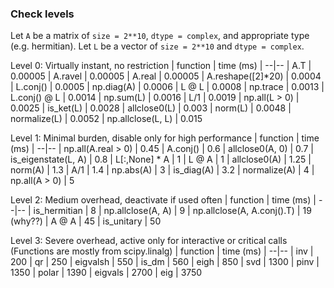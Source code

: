 ### Check levels

Let `A` be a matrix of `size = 2**10`, `dtype = complex`, and appropriate type (e.g. hermitian).
Let `L` be a vector of `size = 2**10` and `dtype = complex`.

Level 0: Virtually instant, no restriction
| function | time (ms) |
--|--
| A.T | 0.00005
| A.ravel | 0.00005
| A.real | 0.00005
| A.reshape([2]*20) | 0.0004
| L.conj() | 0.0005
| np.diag(A) | 0.0006
| L @ L | 0.0008
| np.trace | 0.0013
| L.conj() @ L | 0.0014
| np.sum(L) | 0.0016
| L/1 | 0.0019
| np.all(L > 0) | 0.0025
| is_ket(L) | 0.0028
| allclose0(L) | 0.003
| norm(L) | 0.0048
| normalize(L) | 0.0052
| np.allclose(L, L) | 0.015

Level 1: Minimal burden, disable only for high performance
| function | time (ms) |
--|--
| np.all(A.real > 0) | 0.45
| A.conj() | 0.6
| allclose0(A, 0) | 0.7
| is_eigenstate(L, A) | 0.8
| L[:,None] * A | 1
| L @ A | 1
| allclose0(A) | 1.25
| norm(A) | 1.3
| A/1 | 1.4
| np.abs(A) | 3
| is_diag(A) | 3.2
| normalize(A) | 4
| np.all(A > 0) | 5

Level 2: Medium overhead, deactivate if used often
| function | time (ms) |
--|--
| is_hermitian | 8
| np.allclose(A, A) | 9
| np.allclose(A, A.conj().T) | 19 (why??)
| A @ A | 45
| is_unitary | 50

Level 3: Severe overhead, active only for interactive or critical calls
(Functions are mostly from scipy.linalg)
| function | time (ms) |
--|--
| inv | 200
| qr | 250
| eigvalsh | 550
| is_dm | 560
| eigh | 850
| svd | 1300
| pinv | 1350
| polar | 1390
| eigvals | 2700
| eig | 3750